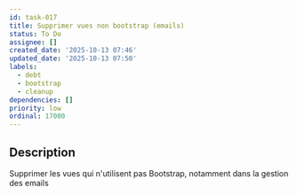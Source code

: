 ```yaml
---
id: task-017
title: Supprimer vues non bootstrap (emails)
status: To Do
assignee: []
created_date: '2025-10-13 07:46'
updated_date: '2025-10-13 07:50'
labels:
  - debt
  - bootstrap
  - cleanup
dependencies: []
priority: low
ordinal: 17000
---
```


## Description

<!-- SECTION:DESCRIPTION:BEGIN -->
Supprimer les vues qui n'utilisent pas Bootstrap, notamment dans la gestion des emails
<!-- SECTION:DESCRIPTION:END -->
